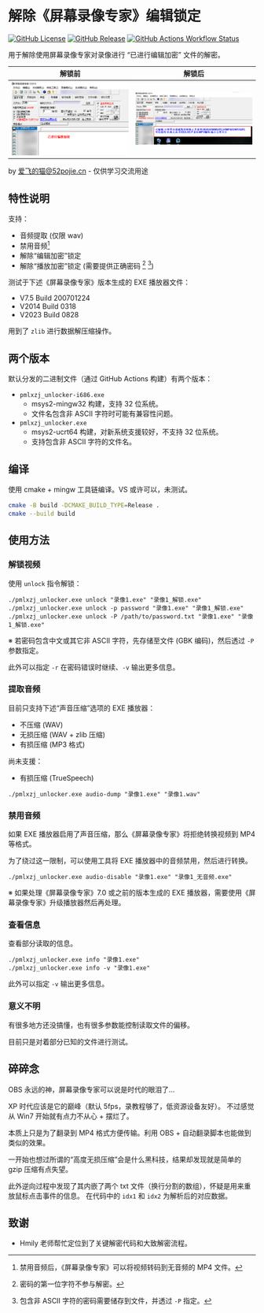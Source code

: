 # 解除《屏幕录像专家》编辑锁定

[![GitHub License](https://img.shields.io/github/license/FlyingRainyCats/pmlxzj_unlocker)](LICENSE)
[![GitHub Release](https://img.shields.io/github/v/release/FlyingRainyCats/pmlxzj_unlocker)](https://github.com/FlyingRainyCats/pmlxzj_unlocker/releases/latest)
[![GitHub Actions Workflow Status](https://img.shields.io/github/actions/workflow/status/FlyingRainyCats/pmlxzj_unlocker/build-msys2.yml)](https://github.com/FlyingRainyCats/pmlxzj_unlocker/actions/workflows/build-msys2.yml)

用于解除使用屏幕录像专家对录像进行 “已进行编辑加密” 文件的解密。

|             解锁前             |              解锁后               |
|:---------------------------:|:------------------------------:|
| ![锁定截图](assets/locked.webp) | ![解锁后截图](assets/unlocked.webp) | 

by 爱飞的猫@52pojie.cn - 仅供学习交流用途

## 特性说明

支持：

- 音频提取 (仅限 wav)
- 禁用音频[^disable_audio]
- 解除“编辑加密”锁定
- 解除“播放加密”锁定 (需要提供正确密码 [^password_note] [^non_ascii_password_note])

[^password_note]: 密码的第一位字符不参与解密。
[^non_ascii_password_note]: 包含非 ASCII 字符的密码需要储存到文件，并透过 `-P` 指定。
[^disable_audio]: 禁用音频后，《屏幕录像专家》可以将视频转码到无音频的 MP4 文件。

测试于下述《屏幕录像专家》版本生成的 EXE 播放器文件：

- V7.5 Build 200701224
- V2014 Build 0318
- V2023 Build 0828

用到了 `zlib` 进行数据解压缩操作。

## 两个版本

默认分发的二进制文件（通过 GitHub Actions 构建）有两个版本：

- `pmlxzj_unlocker-i686.exe`
    - msys2-mingw32 构建，支持 32 位系统。
    - 文件名包含非 ASCII 字符时可能有兼容性问题。
- `pmlxzj_unlocker.exe`
    - msys2-ucrt64 构建，对新系统支援较好，不支持 32 位系统。
    - 支持包含非 ASCII 字符的文件名。

## 编译

使用 cmake + mingw 工具链编译。VS 或许可以，未测试。

```sh
cmake -B build -DCMAKE_BUILD_TYPE=Release .
cmake --build build
```

## 使用方法

### 解锁视频

使用 `unlock` 指令解锁：

```shell
./pmlxzj_unlocker.exe unlock "录像1.exe" "录像1_解锁.exe"
./pmlxzj_unlocker.exe unlock -p password "录像1.exe" "录像1_解锁.exe"
./pmlxzj_unlocker.exe unlock -P /path/to/password.txt "录像1.exe" "录像1_解锁.exe"
```

※ 若密码包含中文或其它非 ASCII 字符，先存储至文件 (GBK 编码)，然后透过 `-P` 参数指定。

此外可以指定 `-r` 在密码错误时继续、`-v` 输出更多信息。

### 提取音频

目前只支持下述“声音压缩”选项的 EXE 播放器：

- 不压缩 (WAV)
- 无损压缩 (WAV + zlib 压缩)
- 有损压缩 (MP3 格式)

尚未支援：

- 有损压缩 (TrueSpeech)

```shell
./pmlxzj_unlocker.exe audio-dump "录像1.exe" "录像1.wav"
```

### 禁用音频

如果 EXE 播放器启用了声音压缩，那么《屏幕录像专家》将拒绝转换视频到 MP4 等格式。

为了绕过这一限制，可以使用工具将 EXE 播放器中的音频禁用，然后进行转换。

```shell
./pmlxzj_unlocker.exe audio-disable "录像1.exe" "录像1_无音频.exe"
```

※ 如果处理《屏幕录像专家》7.0 或之前的版本生成的 EXE 播放器，需要使用《屏幕录像专家》升级播放器然后再处理。

### 查看信息

查看部分读取的信息。

```shell
./pmlxzj_unlocker.exe info "录像1.exe"
./pmlxzj_unlocker.exe info -v "录像1.exe"
```

此外可以指定 `-v` 输出更多信息。

### 意义不明

有很多地方还没搞懂，也有很多参数能控制读取文件的偏移。

目前只是对着部分已知的文件进行测试。

## 碎碎念

OBS 永远的神，屏幕录像专家可以说是时代的眼泪了…

XP 时代应该是它的巅峰（默认 5fps，录教程够了，低资源设备友好）。
不过感觉从 Win7 开始就有点力不从心 + 摆烂了。

本质上只是为了翻录到 MP4 格式方便传输。利用 OBS + 自动翻录脚本也能做到类似的效果。

一开始也想过所谓的“高度无损压缩”会是什么黑科技，结果却发现就是简单的 gzip 压缩有点失望。

此外逆向过程中发现了其内嵌了两个 txt 文件（换行分割的数组），怀疑是用来重放鼠标点击事件的信息。
在代码中的 `idx1` 和 `idx2` 为解析后的对应数据。

## 致谢

- Hmily 老师帮忙定位到了关键解密代码和大致解密流程。
